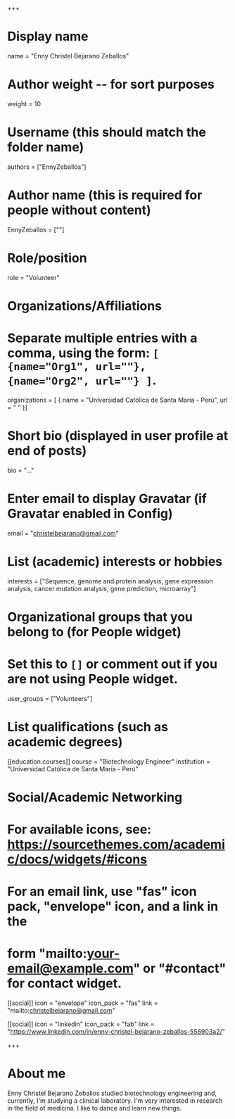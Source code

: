 +++
# Display name
name = "Enny Christel Bejarano Zeballos"

# Author weight -- for sort purposes
weight = 10

# Username (this should match the folder name)
authors = ["EnnyZeballos"]

# Author name (this is required for people without content)
EnnyZeballos = [""]

# Role/position
role = "Volunteer"

# Organizations/Affiliations
#   Separate multiple entries with a comma, using the form: `[ {name="Org1", url=""}, {name="Org2", url=""} ]`.
organizations = [ { name = "Universidad Católica de Santa María - Perú", url = " " }]

# Short bio (displayed in user profile at end of posts)
bio = "..."

# Enter email to display Gravatar (if Gravatar enabled in Config)
email = "christelbejarano@gmail.com"

# List (academic) interests or hobbies
interests = ["Sequence, genome and protein analysis, gene expression analysis, cancer mutation analysis, gene prediction, microarray"]

# Organizational groups that you belong to (for People widget)
#   Set this to `[]` or comment out if you are not using People widget.
user_groups = ["Volunteers"]

# List qualifications (such as academic degrees)
[[education.courses]]
  course = "Biotechnology Engineer"
  institution = "Universidad Católica de Santa María - Perú"


# Social/Academic Networking
# For available icons, see: https://sourcethemes.com/academic/docs/widgets/#icons
#   For an email link, use "fas" icon pack, "envelope" icon, and a link in the
#   form "mailto:your-email@example.com" or "#contact" for contact widget.

[[social]]
  icon = "envelope"
  icon_pack = "fas"
  link = "mailto:christelbejarano@gmail.com"
  
[[social]]
  icon = "linkedin"
  icon_pack = "fab"
  link = "https://www.linkedin.com/in/enny-christel-bejarano-zeballos-556903a2/"

+++

# About me 

Enny Christel Bejarano Zeballos studied biotechnology engineering and, currently, I'm studying a clinical laboratory. I'm very interested in research in the field of medicina. I like to dance and learn new things.